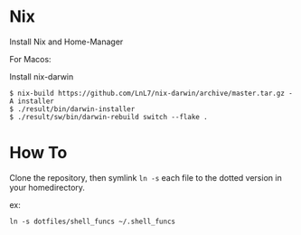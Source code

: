 # Nix

Install Nix and Home-Manager

For Macos:

Install nix-darwin
```shell
$ nix-build https://github.com/LnL7/nix-darwin/archive/master.tar.gz -A installer
$ ./result/bin/darwin-installer
$ ./result/sw/bin/darwin-rebuild switch --flake .
```



# How To

Clone the repository, then symlink `ln -s` each file to the dotted version in your homedirectory.

ex:

```ln -s dotfiles/shell_funcs ~/.shell_funcs```
